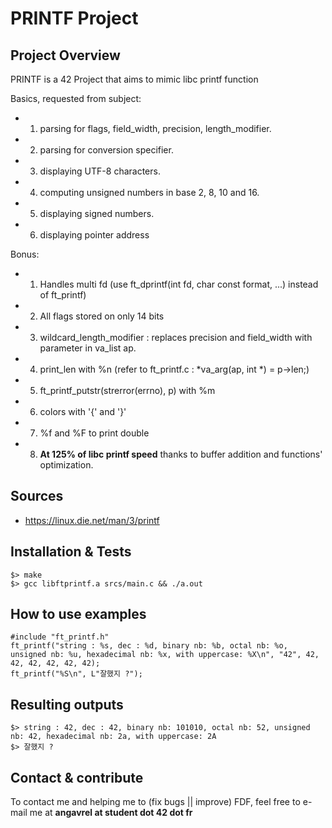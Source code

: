# PRINTF Project

## Project Overview
PRINTF is a 42 Project that aims to mimic libc printf function

Basics, requested from subject:
* 1) parsing for flags, field_width, precision, length_modifier.
* 2) parsing for conversion specifier.
* 3) displaying UTF-8 characters.
* 4) computing unsigned numbers in base 2, 8, 10 and 16.
* 5) displaying signed numbers.
* 6) displaying pointer address

Bonus:
* 1) Handles multi fd (use ft_dprintf(int fd, char const format, ...) instead of ft_printf)
* 2) All flags stored on only 14 bits
* 3) wildcard_length_modifier : replaces precision and field_width with parameter in va_list ap.
* 4) print_len with %n (refer to ft_printf.c : *va_arg(ap, int *) = p->len;)
* 5) ft_printf_putstr(strerror(errno), p) with %m
* 6) colors with '{' and '}'
* 7) %f and %F to print double
* 8) <strong>At 125% of libc printf speed</strong> thanks to buffer addition and functions' optimization.

## Sources
* https://linux.die.net/man/3/printf

## Installation & Tests
```
$> make
$> gcc libftprintf.a srcs/main.c && ./a.out
```

## How to use examples
```
#include "ft_printf.h"
ft_printf("string : %s, dec : %d, binary nb: %b, octal nb: %o, unsigned nb: %u, hexadecimal nb: %x, with uppercase: %X\n", "42", 42, 42, 42, 42, 42, 42);
ft_printf("%S\n", L"잘했지 ?");
```

## Resulting outputs
```
$> string : 42, dec : 42, binary nb: 101010, octal nb: 52, unsigned nb: 42, hexadecimal nb: 2a, with uppercase: 2A
$> 잘했지 ?
```

## Contact & contribute
To contact me and helping me to (fix bugs || improve) FDF, feel free to e-mail me at **angavrel at student dot 42 dot fr**
